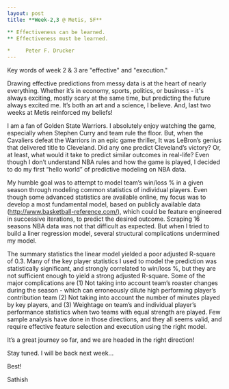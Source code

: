 ```yaml
---
layout: post
title: **Week-2,3 @ Metis, SF**

** Effectiveness can be learned. 
** Effectiveness must be learned.

*     Peter F. Drucker
---
```


Key words of week 2 & 3 are "effective" and "execution."

Drawing effective predictions from messy data is at the heart of
nearly everything. Whether it’s in economy, sports, politics, or
business - it's always exciting, mostly scary at the same time, but
predicting the future always excited me. It’s both an art and a
science, I believe. And, last two weeks at Metis reinforced my
beliefs!

I am a fan of Golden State Warriors. I absolutely enjoy watching the
game, especially  when Stephen Curry and team rule the floor. But,
when the Cavaliers defeat the Warriors in an epic game thriller, It
was LeBron’s genius that delivered title to Cleveland. Did any one
predict Cleveland’s victory? Or, at least, what would it take to
predict similar outcomes in real-life? Even though I don’t
understand NBA rules and how the game is played, I decided to do my
first “hello world” of predictive modeling on NBA data.

My humble goal was to attempt to model team’s win/loss % in a given
season through modeling common statistics of individual players.
Even though some advanced statistics are available online, my focus
was to develop a most fundamental model, based on publicly available
data (http://www.basketball-reference.com/), which could be feature
engineered in successive iterations, to predict the desired outcome.
Scraping 16 seasons NBA data was not that difficult as expected. But
when I tried to build a liner regression model, several structural
complications undermined my model.

The summary statistics the linear model yielded a poor adjusted
R-square of 0.3. Many of the key player statistics I used to model
the prediction was statistically significant, and strongly
correlated to win/loss %, but they are not sufficient enough to
yield a strong adjusted R-square. Some of the major complications
are (1) Not taking into account team’s roaster changes during the
season - which can erroneously dilute high performing player’s
contribution team (2) Not taking into account  the number of minutes
played by key players, and  (3) Weightage on team’s and individual
player’s performance statistics when two teams with equal strength
are played. Few sample analysis have done in those directions, and
they all seems valid, and require effective feature selection and
execution using the right model.

It’s a great journey so far, and we are headed in the right direction!
	
Stay tuned. I will be back next week...

Best!

Sathish
